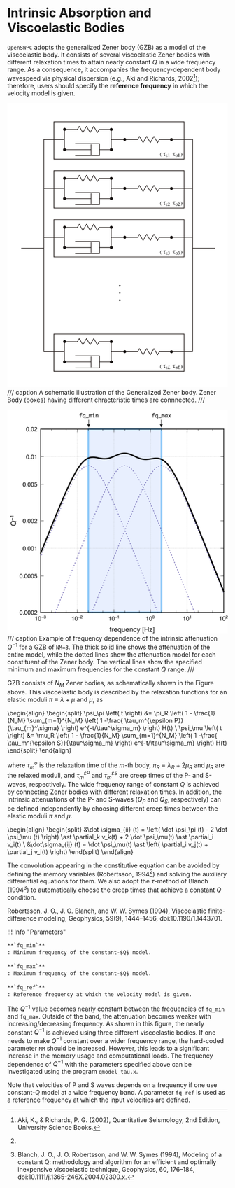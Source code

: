 # Intrinsic Absorption and Viscoelastic Bodies

`OpenSWPC` adopts the generalized Zener body (GZB) as a model of the
viscoelastic body. It consists of several viscoelastic Zener bodies with
different relaxation times to attain nearly constant $Q$ in a wide
frequency range. As a consequence, it accompanies the
frequency-dependent body wavespeed via physical dispersion (e.g., Aki and Richards, 2002[^Aki2002]); therefore, users should specify the **reference frequency** in which the velocity model is given.

![](../fig/gzb.png)
/// caption
A schematic illustration of the Generalized Zener body. Zener Body (boxes) having different chracteristic times are connnected. 
///

[^Aki2002]: Aki, K., & Richards, P. G. (2002), Quantitative Seismology, 2nd Edition, University Science Books. 

![](../fig/qinv.png)
/// caption
Example of frequency dependence of the intrinsic attenuation $Q^{-1}$ for a GZB of `NM=3`. The thick solid line shows the attenuation of the entire model, while the dotted lines show the attenuation model for each constituent of the Zener body. The vertical lines show the specified minimum and maximum frequencies for the constant $Q$ range.
///

GZB consists of $N_M$ Zener bodies, as schematically shown in the Figure above. This
viscoelastic body is described by the relaxation functions for an
elastic moduli $\pi \equiv \lambda + \mu$ and $\mu$, as

\begin{align}
\begin{split}
    \psi_\pi \left( t \right) 
    &= 
    \pi_R 
    \left( 
      1 - 
      \frac{1}{N_M} 
      \sum_{m=1}^{N_M}
      \left( 1 -\frac{ \tau_m^{\epsilon P}}{\tau_{m}^\sigma} \right)
      e^{-t/\tau^\sigma_m}
    \right)
    H(t)
    \\
    \psi_\mu \left( t \right) 
    &= 
    \mu_R 
    \left( 
      1 - 
      \frac{1}{N_M} 
      \sum_{m=1}^{N_M}
      \left( 1 -\frac{ \tau_m^{\epsilon S}}{\tau^\sigma_m} \right)
      e^{-t/\tau^\sigma_m}
    \right)
    H(t)
\end{split}
\end{align}

where $\tau_m^\sigma$ is the relaxation
time of the $m$-th body, $\pi_R\equiv \lambda_R + 2 \mu_R$ and $\mu_R$
are the relaxed moduli, and $\tau_m^{\varepsilon P}$ and
$\tau_m^{\varepsilon S}$ are creep times of the P- and S-waves,
respectively. The wide frequency range of constant $Q$ is achieved by
connecting Zener bodies with different relaxation times. In addition,
the intrinsic attenuations of the P- and S-waves ($Q_P$ and $Q_S$,
respectively) can be defined independently by choosing different creep
times between the elastic moduli $\pi$ and $\mu$. 

\begin{align}
\begin{split}
    &\dot \sigma_{ii} (t) 
    = 
    \left( \dot \psi_\pi (t)  - 2 \dot \psi_\mu (t)  \right)
    \ast
    \partial_k v_k(t) 
    + 2 \dot \psi_\mu(t)  \ast \partial_i v_i(t) 
  \\
    &\dot\sigma_{ij} (t)
    = 
    \dot \psi_\mu(t) 
    \ast 
    \left( \partial_i v_j(t)  + \partial_j v_i(t)  \right)
\end{split}
\end{align}

The convolution appearing in the
constitutive equation can be avoided by defining the memory variables
 (Robertsson, 1994[^Robertsson1994]) and solving the auxiliary differential equations
for them. We also adopt the $\tau$-method of Blanch (1994[^Blanch1994]) to
automatically choose the creep times that achieve a constant $Q$
condition.

[^Robertsson1994]: 
Robertsson, J. O., J. O. Blanch, and W. W. Symes (1994), Viscoelastic finite-difference modeling, Geophysics, 59(9), 1444–1456, doi:10.1190/1.1443701.

[^Blanch1994]: Blanch, J. O., J. O. Robertsson, and W. W. Symes (1994), Modeling of a constant Q: methodology and algorithm for an efficient and optimally inexpensive viscoelastic technique, Geophysics, 60, 176–184, doi:10.1111/j.1365-246X.2004.02300.x.

!!! Info "Parameters"    

    **`fq_min`**
    : Minimum frequency of the constant-$Q$ model.

    **`fq_max`**
    : Maximum frequency of the constant-$Q$ model.
    
    **`fq_ref`**
    : Reference frequency at which the velocity model is given.


The $Q^{-1}$ value becomes nearly constant between the frequencies of
`fq_min` and `fq_max`. 
Outside of the band, the attenuation becomes weaker with increasing/decreasing
frequency. As shown in this figure, the nearly constant $Q^{-1}$ is
achieved using three different viscoelastic bodies. If one needs to make
$Q^{-1}$ constant over a wider frequency range, the hard-coded parameter
`NM` should be increased. However, this leads to a significant increase
in the memory usage and computational loads. The frequency dependence of
$Q^{-1}$ with the parameters specified above can be investigated using
the program `qmodel_tau.x`.

Note that velocities of P and S waves depends on a frequency if one use constant-$Q$ model at a wide frequency band. 
A parameter `fq_ref` is used as a reference frequency at which the input velocities are defined. 